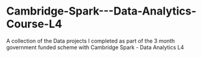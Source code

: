 # Cambridge-Spark---Data-Analytics-Course-L4
A collection of the Data projects I completed as part of the 3 month government funded scheme with Cambridge Spark - Data Analytics L4
